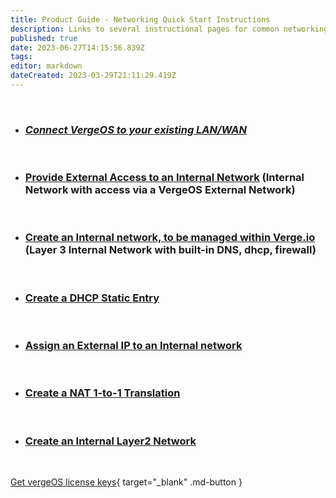 ```yaml
---
title: Product Guide - Networking Quick Start Instructions
description: Links to several instructional pages for common networking tasks
published: true
date: 2023-06-27T14:15:56.839Z
tags: 
editor: markdown
dateCreated: 2023-03-29T21:11:29.419Z
---
```


<br>

- ### [_Connect VergeOS to your existing LAN/WAN_](/docs/product-guide/connectLANWAN)

<br>

- ### [Provide External Access to an Internal Network](/docs/product-guide/internalwithextaccess) (Internal Network with access via a VergeOS External Network)

<br>

- ### [Create an Internal network, to be managed within Verge.io](/docs/product-guide/internal-layer3) (Layer 3 Internal Network with built-in DNS, dhcp, firewall)

<br>

- ### [Create a DHCP Static Entry](/docs/product-guide/dhcpstaticlease)

<br>

- ### [Assign an External IP to an Internal network](/docs/product-guide/assignexternalIP)

<br>

- ### [Create a NAT 1-to-1 Translation](/docs/product-guide/NAT1to1)

<br>

- ### [Create an Internal Layer2 Network](/docs/product-guide/internal-layer2)


<br>

[Get vergeOS license keys](https://www.verge.io/test-drive){ target="_blank" .md-button }